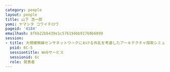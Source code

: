 ```yaml
---
category: people
layout: people
title: 山下 浩一郎
yomi: ヤマシタ コウイチロウ
pageid: '4184'
emailhash: 8f6b22bb439e1c576194bb91768b6899
session:
- title: 大規模無線センサネットワークにおける外乱を考慮したアーキテクチャ探索シミュレータの実装と評価
  psid: 6C-5
  sessiontitle: Webサービス
  sessionid: 6c
  role: 発表者
---
```

